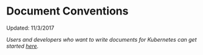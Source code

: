 # Document Conventions

Updated: 11/3/2017

*Users and developers who want to write documents for Kubernetes can get started [here](https://github.com/kubernetes/website).*
